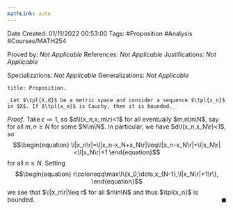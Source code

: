 ```yaml
---
mathLink: auto
---
```


<div class="topSpace"></div>

Date Created: 01/11/2022 00:53:00
Tags: #Proposition #Analysis #Courses/MATH254

Proved by: _Not Applicable_
References: _Not Applicable_
Justifications: _Not Applicable_

Specializations: _Not Applicable_
Generalizations: _Not Applicable_

``` ad-Proposition
title: Proposition.

_Let $\tpl{X,d}$ be a metric space and consider a sequence $\tpl{x_n}$ in $X$. If $\tpl{x_n}$ is Cauchy, then it is bounded._

```

_Proof_. Take $\epsilon\coloneqq1$, so $d\l(x_n,x_m\r)<1$ for all eventually $m,n\in\N$, say for all $m,n\geq N$ for some $N\in\N$. In particular, we have $d\l(x_n,x_N\r)<1$, so
$$\begin{equation}
    \l|x_n\r|=\l|x_n-x_N+x_N\r|\leq\l|x_n-x_N\r|+\l|x_N\r|<\l|x_N\r|+1
\end{equation}$$
for all $n\geq N$. Setting
$$\begin{equation}
    r\coloneqq\max\l\{x_0,\dots,x_{N-1},\l|x_N\r|+1\r\},
\end{equation}$$
we see that $\l|x_n\r|\leq r$ for all $n\in\N$ and thus $\tpl{x_n}$ is bounded.<span style="float:right;">$\blacksquare$</span>
